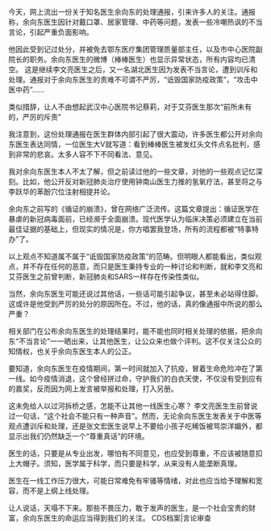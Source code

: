 今天，网上流出一份关于知名医生余向东的处理通报，引来许多人的关注。通报称，余向东医生因针对戴口罩、居家管理、中药等问题，发表一些冷嘲热讽的不当言论，引起严重负面影响。

他因此受到记过处分，并被免去鄂东医疗集团管理质量部主任，以及市中心医院副院长的职务。余向东医生的微博（棒棒医生）也显示异常状态，所有内容均已清空。 这是继续李文亮医生之后，又一名湖北医生因为发表不当言论，遭到训斥和处理。通报对于余向东医生的责难不可谓不严厉，“诋毁国家防疫政策”，“攻击中医中药”……

类似措辞，让人不由想起武汉中心医院书记蔡莉，对于艾芬医生那次“前所未有的，严厉的斥责”

我注意到，这份处理通报在医生群体内部引起了很大震动，许多医生都公开对余向东医生表达同情，一位医生大V就写道：看到棒棒医生被发红头文件点名批判，感到非常的悲哀。太多人容不下不同看法、意见。

我对余向东医生本人不太了解，但之前读过他的一些文章，对他的一些观点记忆深刻。比如，他公开反对新冠肺炎治疗使用钟南山医生力推的氢氧疗法，甚至将之与李跃华的苯酚穴位注射相提并论。

余向东之前写的《循证的崩溃》，曾在网络广泛流传。这篇文章提出：循证医学在暴虐的新冠病毒面前，已经濒于全面崩溃。现代医学认为临床决策必须建立在当前最佳证据的基础上，但现实的情况是，你方唱罢我登场，所有的流程都被“特事特办”了。

以上观点不知道属不属于“诋毁国家防疫政策”的范畴。但明眼人都能看出，类似观点，并不存在任何的恶意，而只是医生秉持专业的一种讨论和判断，就和李文亮和艾芬医生之前曾判断，新冠肺炎和SARS一样存在传染性类似。

当然，余向东医生可能还说过其他话，一些话可能引起争议，甚至未必站得住脚。这或许是他受到严厉的处分的原因所在。不过，他的话，真的像通报中所说的那么严重？

相关部门在公布余向东医生的处理结果时，能不能也同时相关处理的依据，把余向东“不当言论”一一晒出来，让其他医生，让公众来也做个评判。这不仅关注公众的知情权，也关乎余向东医生本人的公正。

要知道，余向东医生在疫情期间，第一时间就加入了抗疫，冒着生命危险冲在了第一线。如今疫情消退，这个曾经拼过命，守护我们的白衣天使，不仅没有受到应有的嘉奖，反而因为网上发言被举报和处理，打入另册。

这未免给人以过河拆桥之感，怎能不让其他一线医生心寒？ 李文亮医生生前曾说过一句话，“这个社会不能只有一种声音”。然而，无论余向东医生发表关于中医等观点遭训斥和处理，还是张文宏医生说早上不要给小孩子吃稀饭被骂崇洋媚外，都显示出我们仍然缺乏一个“尊重真话”的环境。

医生的话，只要是从专业出发，哪怕有不同意见，也应受到尊重，不应该被随意扣上大帽子。须知，医学属于科学，而只要是科学，从来没有人能垄断真理。

医生在一线工作压力很大，可能日常难免有牢骚等情绪，对此也应当给予理解和宽容，而不是上纲上线处理。

让人说话，天塌不下来。那些不畏压力，敢于发声的医生，是一个社会宝贵的财富，余向东医生的命运应当得到我们的关注。 CDS档案|言论审查


